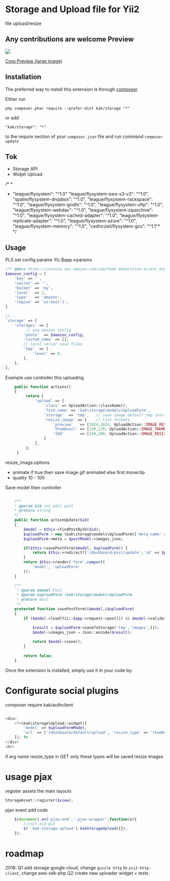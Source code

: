Storage and Upload file for Yii2
============
file upload/resize

Any contributions are welcome
Preview
-----------
<img src="https://lh3.googleusercontent.com/--sDmh3Ca8UA/VbXsQf_UxoI/AAAAAAAAADo/STR3DrTrdDU/s477-Ic42/PreviewUpload.png">

<a href="https://picasaweb.google.com/104329650875154427869/KakGithub#6176102228563362898" target="_blank">Crop Preview (large image)<a>

Installation
------------

The preferred way to install this extension is through [composer](http://getcomposer.org/download/).

Either run
```
php composer.phar require --prefer-dist kak/storage "*"
```

or add

```
"kak/storage": "*"
```
to the require section of your `composer.json` file and run command `composer update`



Tok
-----

* Storage API
* Widjet Upload










/*
* 
*    "league/flysystem": "^1.0"
         "league/flysystem-aws-s3-v3": "^1.0",
         "spatie/flysystem-dropbox": "^1.0",
         "league/flysystem-rackspace": "^1.0",
         "league/flysystem-gridfs": "^1.0",
         "league/flysystem-sftp": "^1.0",
         "league/flysystem-webdav": "^1.0",
         "league/flysystem-ziparchive": "^1.0",
         "league/flysystem-cached-adapter": "^1.0",
         "league/flysystem-replicate-adapter": "^1.0",
         "league/flysystem-azure": "^1.0",
         "league/flysystem-memory": "^1.0",
         "cedricziel/flysystem-gcs": "^1.1"*
*/




Usage
-----
PLS set config params Yii::$app->params


```php
/** @docs https://console.aws.amazon.com/iam/home Generation access key and secret */
$amazon_config = [
    'key' => '', 
    'secret' => '',
    'bucket' => 'my',
    'level'  => 2,
    'type'   => 'amazon',
    'region' => 'us-east-1',
]

//...
'storage' => [
    'storages' => [
         // use amazon config
        'photo'  => $amazon_config,
        'custom_name' => [],
        // local server save files
        'tmp'  => [       
            'level' => 0,
        ],
    ],
],

```

Example use controller this uploading

```php
    public function actions()
    {
         return [
             'upload' => [
                 'class' => UploadAction::className(),
                 'form_name' => 'kak\storage\models\UploadForm',
                 'storage'  => 'tmp',   // save image default tmp storage
                 'resize_image' => [    // list formats
                     'preview'   => [1024,1024, UploadAction::IMAGE_RESIZE, 'options' => [] ],
                     'thumbnail' => [120,120, UploadAction::IMAGE_THUMB],
                     '350'       => [350,280, UploadAction::IMAGE_RESIZE],
                 ]
             ],
         ];
     }
```

resize_image.options 
- animate if true then save image gif animated else first moveclip
- quality 10 - 100

Save model then controller
```php

    /**
    * @param $id int edit post
    * @return string
    */         
    public function actionUpdate($id)
    {
        $model = $this->findPostById($id);
        $uploadForm = new \kak\storage\models\UploadForm(['meta_name' => 'image_base']);
        $uploadForm->meta = $postModel->images_json;

        if($this->savePostForm($model, $uploadForm)) {
            return $this->redirect(['/dashboard/post/update','id' => $postModel->id]);
        }
        return $this->render('form',compact(
            'model', 'uploadForm'
        ));
    }

    /**
     * @param $model Post
     * @param $uploadForm \kak\storage\models\UploadForm
     * @return bool
     */
    protected function savePostForm(&$model,&$uploadForm)
    {
        if ($model->load(Yii::$app->request->post()) && $model->validate()) {

            $result = $uploadForm->saveToStorage('tmp','images',[]);
            $model->images_json = Json::encode($result);
            
            return $model->save();
        }
        
        return false;
    }
```

Once the extension is installed, simply use it in your code by:


Configurate social plugins 
=========
composer require kak/authclient

```

```




```php
<div>
    <?=\kak\storage\Upload::widget([
        'model' => $uploadFormModel,
        'url' => ['/dashboard/default/upload', 'resize_type' => 'thumbnail,350']    
    ]); ?>
</div>
<hr>
```
if arg name resize_type in GET only these types will be saved resize images

usage pjax
==========

register assets the main layouts  
```php
StorageAsset::register($view);
```
pjax event add code
```js
    $(document).on('pjax:end','.pjax-wrapper',function(e){
        //init old gui
        $('.kak-storage-upload').kakStorageUpload({});
    });
```


roadmap
==========
2018: 
Q1 add storage google cloud, change `guzzle http` to `yii2-http-client`, change aws-sdk-php
Q2 create new uploader widget + tests
